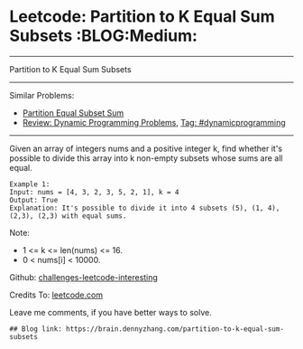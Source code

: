 # Leetcode: Partition to K Equal Sum Subsets     :BLOG:Medium:


---

Partition to K Equal Sum Subsets  

---

Similar Problems:  
-   [Partition Equal Subset Sum](https://brain.dennyzhang.com/partition-equal-subset-sum)
-   [Review: Dynamic Programming Problems](https://brain.dennyzhang.com/review-dynamicprogramming), [Tag: #dynamicprogramming](https://brain.dennyzhang.com/tag/dynamicprogramming)

---

Given an array of integers nums and a positive integer k, find whether it's possible to divide this array into k non-empty subsets whose sums are all equal.  

    Example 1:
    Input: nums = [4, 3, 2, 3, 5, 2, 1], k = 4
    Output: True
    Explanation: It's possible to divide it into 4 subsets (5), (1, 4), (2,3), (2,3) with equal sums.

Note:  

-   1 <= k <= len(nums) <= 16.
-   0 < nums[i] < 10000.

Github: [challenges-leetcode-interesting](https://github.com/DennyZhang/challenges-leetcode-interesting/tree/master/partition-to-k-equal-sum-subsets)  

Credits To: [leetcode.com](https://leetcode.com/problems/partition-to-k-equal-sum-subsets/description/)  

Leave me comments, if you have better ways to solve.  

    ## Blog link: https://brain.dennyzhang.com/partition-to-k-equal-sum-subsets